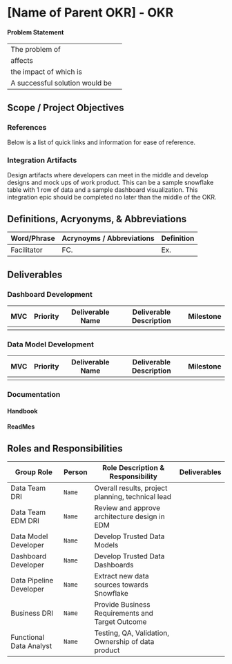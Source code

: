 <!-- Parent Epic -->

# [Name of Parent OKR] - OKR 

#### Problem Statement 
<!-- Explains the current pain points that needs to be addressed.-->

|                                |                                                                              |
|--------------------------------|------------------------------------------------------------------------------|
| The problem of                 | <!--Explains the problem in a sentence          -->                          |
| affects                        | <!--the target audience - customer segmentation     -->                      |
| the impact of which is         | <!--what is the outcome if the problem is not addressed?          -->        |
| A successful solution would be | <!--what is the goal of the solution. how does this address the problem? --> |

## Scope / Project Objectives 
<!-- Explain the scope of this project, what will be delivered and what is not considered.-->

### References 

Below is a list of quick links and information for ease of reference. 

### Integration Artifacts

Design artifacts where developers can meet in the middle and develop designs and mock ups of work product. This can be a sample snowflake table with 1 row of data and a sample dashboard visualization. This integration epic should be completed no later than the middle of the OKR.

## Definitions, Acryonyms, & Abbreviations 

| Word/Phrase           | Acrynoyms / Abbreviations      | Definition |
|-----------------------|--------------------------------|------------|  
| Facilitator           | FC.                            |   Ex.      |

## Deliverables 

### Dashboard Development
<!-- Develop preliminary dashboard design-->

|MVC | Priority | Deliverable Name | Deliverable Description | Milestone |
|-----|-----|-----|-----|-----|
|     |     |     |     |     |

### Data Model Development
<!-- Develop preliminary data model design-->

|MVC | Priority | Deliverable Name | Deliverable Description | Milestone |
|-----|-----|-----|-----|-----|
|     |     |     |     |     |

### Documentation  
<!-- This section lists out the documentations we will need as well as the DRI for each section.--> 

#### Handbook 
<!-- This section should contain links to the handbook, the handbook MR, and the DRI. -->

#### ReadMes 
<!-- This section should contain links to the ReadMe, the associated MR, and the DRI. -->

## Roles and Responsibilities 

| Group Role               | Person   | Role Description & Responsibility                  | Deliverables | 
|--------------------------|----------|----------------------------------------------------|--------------|
| Data Team DRI            | `Name`   | Overall results, project planning, technical lead  |              |
| Data Team EDM DRI        | `Name`   | Review and approve architecture design in EDM      |              |
| Data Model Developer     | `Name`   | Develop Trusted Data Models                        |              |
| Dashboard Developer      | `Name`   | Develop Trusted Data Dashboards                    |              |
| Data Pipeline Developer  | `Name`   | Extract new data sources towards Snowflake         |              |
| Business DRI             | `Name`   | Provide Business Requirements and Target Outcome   |              |
| Functional Data Analyst  | `Name`   | Testing, QA, Validation, Ownership of data product |              |
